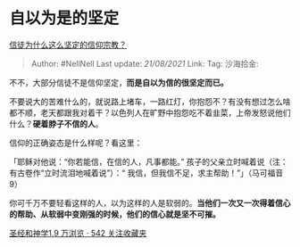 # 自以为是的坚定
[信徒为什么这么坚定的信仰宗教？](https://www.zhihu.com/question/280759374/answer/603160295)

> Author: #NellNell
> Last update: *21/08/2021*
> Link:
> Tag:
> 沙海拾金:

不不，大部分信徒不是信仰坚定，**而是自以为信的很坚定而已。**

不要说大的苦难什么的，就说路上堵车，一路红灯，你抱怨不？有没有想过怎么啥都不顺，老天都跟我对着干？以色列人在旷野中抱怨吃不着韭菜，上帝发怒说他们什么？**硬着脖子不信的人**。

信仰的正确姿态是什么样呢？看这里：

「耶稣对他说：“你若能信，在信的人，凡事都能。” 孩子的父亲立时喊着说（注：有古卷作“立时流泪地喊着说”）：“ 我信，但我信不足，求主帮助！”」（马可福音9）

你可千万不要轻看这样的人，以为这样的人是软弱的。**当他们一次又一次得着信心的帮助、从软弱中变刚强的时候，他们的信心就是坚不可摧。**

[圣经和神学1.9 万浏览 · 542 关注收藏夹](https://www.zhihu.com/collection/313814574)
